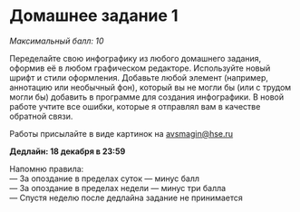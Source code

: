 # Домашнее задание 1
*Максимальный балл: 10*

Переделайте свою инфографику из любого домашнего задания, оформив её в любом графическом редакторе. Используйте новый шрифт и стили оформления. Добавьте любой элемент (например, аннотацию или необычный фон), который вы не могли бы (или с трудом могли бы) добавить в программе для создания инфографики. В новой работе учтите все ошибки, которые я отправлял вам в качестве обратной связи.

Работы присылайте в виде картинок на avsmagin@hse.ru<br>

**Дедлайн: 18 декабря в 23:59** <br>

Напомню правила:<br>
— За опоздание в пределах суток — минус балл<br>
— За опоздание в пределах недели — минус три балла<br>
— Спустя неделю после дедлайна задание не принимается<br>